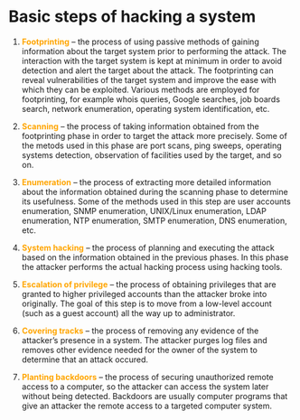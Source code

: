 # Basic steps of hacking a system
1.  **<span style='color:orange'>Footprinting</span>** – the process of using passive methods of gaining information about the target system prior to performing the attack. The interaction with the target system is kept at minimum in order to avoid detection and alert the target about the attack. The footprinting can reveal vulnerabilities of the target system and improve the ease with which they can be exploited. Various methods are employed for footprinting, for example whois queries, Google searches, job boards search, network enumeration, operating system identification, etc.

2.  **<span style='color:orange'>Scanning</span>** – the process of taking information obtained from the footprinting phase in order to target the attack more precisely. Some of the metods used in this phase are port scans, ping sweeps, operating systems detection, observation of facilities used by the target, and so on.

3.  **<span style='color:orange'>Enumeration</span>** – the process of extracting more detailed information about the information obtained during the scanning phase to determine its usefulness. Some of the methods used in this step are user accounts enumeration, SNMP enumeration, UNIX/Linux enumeration, LDAP enumeration, NTP enumeration, SMTP enumeration, DNS enumeration, etc.

4.  **<span style='color:orange'>System hacking</span>** – the process of planning and executing the attack based on the information obtained in the previous phases. In this phase the attacker performs the actual hacking process using hacking tools.

5.  **<span style='color:orange'>Escalation of privilege</span>** – the process of obtaining privileges that are granted to higher privileged accounts than the attacker broke into originally. The goal of this step is to move from a low-level account (such as a guest account) all the way up to administrator.

6.  **<span style='color:orange'>Covering tracks</span>** – the process of removing any evidence of the attacker’s presence in a system. The attacker purges log files and removes other evidence needed for the owner of the system to determine that an attack occured.

7.  **<span style='color:orange'>Planting backdoors</span>** – the process of securing unauthorized remote access to a computer, so the attacker can access the system later without being detected. Backdoors are usually computer programs that give an attacker the remote access to a targeted computer system.